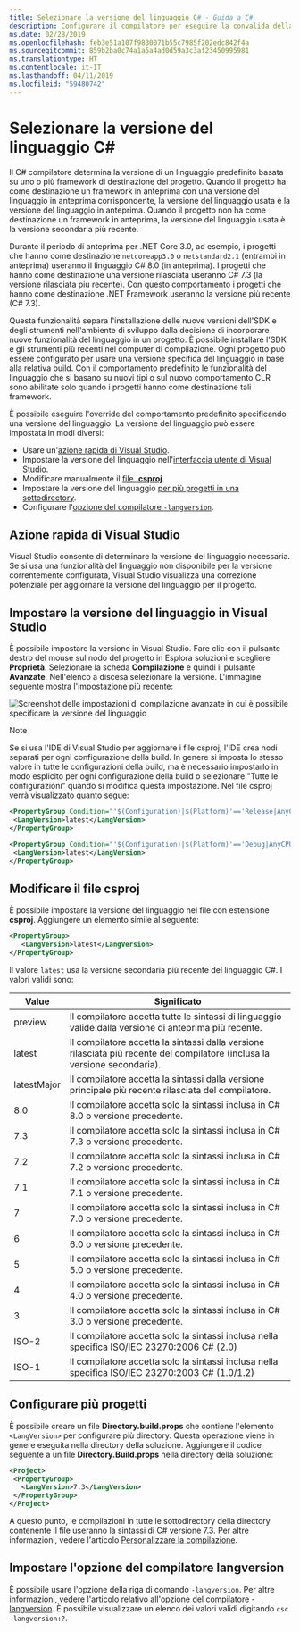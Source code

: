 ```yaml
---
title: Selezionare la versione del linguaggio C# - Guida a C#
description: Configurare il compilatore per eseguire la convalida della sintassi con una versione specifica del compilatore
ms.date: 02/28/2019
ms.openlocfilehash: feb3e51a107f9830071b55c7985f202edc842f4a
ms.sourcegitcommit: 859b2ba0c74a1a5a4ad0d59a3c3af23450995981
ms.translationtype: HT
ms.contentlocale: it-IT
ms.lasthandoff: 04/11/2019
ms.locfileid: "59480742"
---
```

# <a name="select-the-c-language-version"></a>Selezionare la versione del linguaggio C#

Il C# compilatore determina la versione di un linguaggio predefinito basata su uno o più framework di destinazione del progetto. Quando il progetto ha come destinazione un framework in anteprima con una versione del linguaggio in anteprima corrispondente, la versione del linguaggio usata è la versione del linguaggio in anteprima. Quando il progetto non ha come destinazione un framework in anteprima, la versione del linguaggio usata è la versione secondaria più recente.

Durante il periodo di anteprima per .NET Core 3.0, ad esempio, i progetti che hanno come destinazione `netcoreapp3.0` o `netstandard2.1` (entrambi in anteprima) useranno il linguaggio C# 8.0 (in anteprima). I progetti che hanno come destinazione una versione rilasciata useranno C# 7.3 (la versione rilasciata più recente). Con questo comportamento i progetti che hanno come destinazione .NET Framework useranno la versione più recente (C# 7.3). 

Questa funzionalità separa l'installazione delle nuove versioni dell'SDK e degli strumenti nell'ambiente di sviluppo dalla decisione di incorporare nuove funzionalità del linguaggio in un progetto. È possibile installare l'SDK e gli strumenti più recenti nel computer di compilazione. Ogni progetto può essere configurato per usare una versione specifica del linguaggio in base alla relativa build. Con il comportamento predefinito le funzionalità del linguaggio che si basano su nuovi tipi o sul nuovo comportamento CLR sono abilitate solo quando i progetti hanno come destinazione tali framework.

È possibile eseguire l'override del comportamento predefinito specificando una versione del linguaggio. La versione del linguaggio può essere impostata in modi diversi:

- Usare un'[azione rapida di Visual Studio](#visual-studio-quick-action).
- Impostare la versione del linguaggio nell'[interfaccia utente di Visual Studio](#set-the-language-version-in-visual-studio).
- Modificare manualmente il [file **.csproj**](#edit-the-csproj-file).
- Impostare la versione del linguaggio [per più progetti in una sottodirectory](#configure-multiple-projects).
- Configurare l'[opzione del compilatore `-langversion`](#set-the-langversion-compiler-option).

## <a name="visual-studio-quick-action"></a>Azione rapida di Visual Studio

Visual Studio consente di determinare la versione del linguaggio necessaria. Se si usa una funzionalità del linguaggio non disponibile per la versione correntemente configurata, Visual Studio visualizza una correzione potenziale per aggiornare la versione del linguaggio per il progetto.

## <a name="set-the-language-version-in-visual-studio"></a>Impostare la versione del linguaggio in Visual Studio

È possibile impostare la versione in Visual Studio. Fare clic con il pulsante destro del mouse sul nodo del progetto in Esplora soluzioni e scegliere **Proprietà**. Selezionare la scheda **Compilazione** e quindi il pulsante **Avanzate**. Nell'elenco a discesa selezionare la versione. L'immagine seguente mostra l'impostazione più recente:

![Screenshot delle impostazioni di compilazione avanzate in cui è possibile specificare la versione del linguaggio](./media/configure-language-version/advanced-build-settings.png)

> [!NOTE]
> Se si usa l'IDE di Visual Studio per aggiornare i file csproj, l'IDE crea nodi separati per ogni configurazione della build. In genere si imposta lo stesso valore in tutte le configurazioni della build, ma è necessario impostarlo in modo esplicito per ogni configurazione della build o selezionare "Tutte le configurazioni" quando si modifica questa impostazione. Nel file csproj verrà visualizzato quanto segue:
>
>```xml
> <PropertyGroup Condition="'$(Configuration)|$(Platform)'=='Release|AnyCPU'">
>  <LangVersion>latest</LangVersion>
></PropertyGroup>
>
> <PropertyGroup Condition="'$(Configuration)|$(Platform)'=='Debug|AnyCPU'">
>  <LangVersion>latest</LangVersion>
> </PropertyGroup>
> ```
>

## <a name="edit-the-csproj-file"></a>Modificare il file csproj

È possibile impostare la versione del linguaggio nel file con estensione **csproj**. Aggiungere un elemento simile al seguente:

```xml
<PropertyGroup>
   <LangVersion>latest</LangVersion>
</PropertyGroup>
```

Il valore `latest` usa la versione secondaria più recente del linguaggio C#. I valori validi sono:

|Value|Significato|
|------------|-------------|
|preview|Il compilatore accetta tutte le sintassi di linguaggio valide dalla versione di anteprima più recente.|
|latest|Il compilatore accetta la sintassi dalla versione rilasciata più recente del compilatore (inclusa la versione secondaria).|
|latestMajor|Il compilatore accetta la sintassi dalla versione principale più recente rilasciata del compilatore.|
|8.0|Il compilatore accetta solo la sintassi inclusa in C# 8.0 o versione precedente.|
|7.3|Il compilatore accetta solo la sintassi inclusa in C# 7.3 o versione precedente.|
|7.2|Il compilatore accetta solo la sintassi inclusa in C# 7.2 o versione precedente.|
|7.1|Il compilatore accetta solo la sintassi inclusa in C# 7.1 o versione precedente.|
|7|Il compilatore accetta solo la sintassi inclusa in C# 7.0 o versione precedente.|
|6|Il compilatore accetta solo la sintassi inclusa in C# 6.0 o versione precedente.|
|5|Il compilatore accetta solo la sintassi inclusa in C# 5.0 o versione precedente.|
|4|Il compilatore accetta solo la sintassi inclusa in C# 4.0 o versione precedente.|
|3|Il compilatore accetta solo la sintassi inclusa in C# 3.0 o versione precedente.|
|ISO-2|Il compilatore accetta solo la sintassi inclusa nella specifica ISO/IEC 23270:2006 C# (2.0) |
|ISO-1|Il compilatore accetta solo la sintassi inclusa nella specifica ISO/IEC 23270:2003 C# (1.0/1.2) |

## <a name="configure-multiple-projects"></a>Configurare più progetti

È possibile creare un file **Directory.build.props** che contiene l'elemento `<LangVersion>` per configurare più directory. Questa operazione viene in genere eseguita nella directory della soluzione. Aggiungere il codice seguente a un file **Directory.Build.props** nella directory della soluzione:

```xml
<Project>
 <PropertyGroup>
   <LangVersion>7.3</LangVersion>
 </PropertyGroup>
</Project>
```

A questo punto, le compilazioni in tutte le sottodirectory della directory contenente il file useranno la sintassi di C# versione 7.3. Per altre informazioni, vedere l'articolo [Personalizzare la compilazione](/visualstudio/msbuild/customize-your-build).

## <a name="set-the-langversion-compiler-option"></a>Impostare l'opzione del compilatore langversion

È possibile usare l'opzione della riga di comando `-langversion`. Per altre informazioni, vedere l'articolo relativo all'opzione del compilatore [-langversion](../language-reference/compiler-options/langversion-compiler-option.md). È possibile visualizzare un elenco dei valori validi digitando `csc -langversion:?`.
